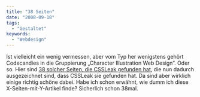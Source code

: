 ```yaml
---
title: "38 Seiten"
date: "2008-09-18"
tags:
  - "Gestaltet"
keywords:
  - "Webdesign"
---
```


Ist vielleicht ein wenig vermessen, aber vom Typ her wenigstens gehört Codecandies in die Gruppierung „Character Illustration Web Design“. Oder so. Hier sind [38 solcher Seiten, die CSSLeak gefunden hat](http://www.cssleak.com/Category/Character-Illustrations-in-Web-Design.html), die nun dadurch ausgezeichnet sind, dass CSSLeak sie gefunden hat. Da sind aber wirklich einige richtig schöne dabei. Habe ich schon erwähnt, wie dumm ich diese X-Seiten-mit-Y-Artikel finde? Sicherlich schon 38mal.
